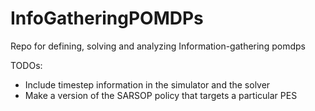 # InfoGatheringPOMDPs
Repo for defining, solving and analyzing Information-gathering pomdps


TODOs:
* Include timestep information in the simulator and the solver
* Make a version of the SARSOP policy that targets a particular PES
